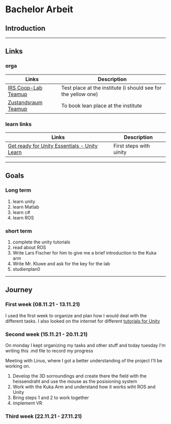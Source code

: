 # Bachelor Arbeit

## Introduction

---

## Links

### orga

| Links                                                        | Description                                                  |
| ------------------------------------------------------------ | ------------------------------------------------------------ |
| [IRS Coop-Lab Teamup](https://teamup.com/c/SeSMrY/irs-coop-lab) | Test place at the institute (i should see for the yellow one) |
| [Zustandsraum Teamup](https://teamup.com/ks4efrghj7wddzztmv) | To book lean place at the institute                          |

### learn links

| Links                                                        | Description             |
| ------------------------------------------------------------ | ----------------------- |
| [Get ready for Unity Essentials - Unity Learn](https://learn.unity.com/tutorial/get-ready-for-unity-essentials?pathwayId=5f7bcab4edbc2a0023e9c38f&missionId=5f77cc6bedbc2a4a1dbddc46&projectId=612f9602edbc2a1b588a3af3#) | First steps with uinity |

---

## Goals

### Long term

1. learn unity
2. learn Matlab
3. learn c#
4. learn ROS

### short term

1. complete the unity tutorials
1. read about ROS
1. Write Lars Fischer for him to give me a brief introduction to the Kuka arm
1. Write Mr. Kluwe and ask for the key for the lab
1. studienplan0

---

## Journey

### First week (08.11.21	-	13.11.21)

I used the first week to organize and plan how I would deal with the different tasks. I also looked on the internet for different [tutorials for Unity](#learn-links)

### Second week (15.11.21	-	20.11.21)

On monday I kept organizing my tasks and other stuff and today tuesday I'm writing this .md file to record my progress

Meeting with Linus, where I got a better understanding of the project I'll be working on.

1. Develop the 3D sorroundings and create there the field with the heissendraht and use the mouse as the posisioning system
2. Work with the Kuka Arm and understand how it works wiht ROS and Unity
3. Bring steps 1 and 2 to work together
4. implement VR

### Third week (22.11.21	-	27.11.21)

